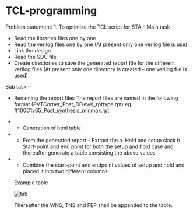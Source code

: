 # TCL-programming
Problem statement:
    1. To optimize the TCL script for STA – Main task

  - Read the libraries files one by one
  - Read the verilog files one by one (At present only one verilog file is use)
  - Link the design
  - Read the SDC file
  - Create directories to save the generated report file for the different verilog files  (At present only one directory is created – one verilog file is used)


Sub task – 
 - Renaming the report files
       The report files are named in the following format (PVTCorner_Post_DFlevel_rpttype.rpt) eg ff100C1v65_Post_synthesis_minmax.rpt
 - -  Generation of html table
 - - From the generated report – Extract the 
     a. Hold and setup slack b. Start-point and end point for both the setup and hold case and thereafter generate a table consisting the above values
 - - Combine the start-point and endpoint values of setup and hold and placed it into two different columns
    
    Example table 
    
    ![tab](https://user-images.githubusercontent.com/63381455/182808943-87f2ecb2-b665-46f1-b5e5-4a56f88fc0f0.png)
    
    Thereafter the WNS, TNS and FEP shall be appended to the table.
